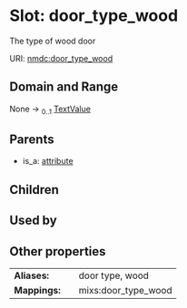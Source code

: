 
# Slot: door_type_wood


The type of wood door

URI: [nmdc:door_type_wood](https://microbiomedata/meta/door_type_wood)


## Domain and Range

None &#8594;  <sub>0..1</sub> [TextValue](TextValue.md)

## Parents

 *  is_a: [attribute](attribute.md)

## Children


## Used by


## Other properties

|  |  |  |
| --- | --- | --- |
| **Aliases:** | | door type, wood |
| **Mappings:** | | mixs:door_type_wood |

